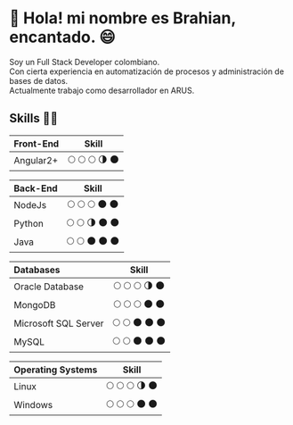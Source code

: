 # 👋 Hola! mi nombre es Brahian, encantado. :smile:

Soy un Full Stack Developer colombiano.<br>
Con cierta experiencia en automatización de procesos y administración de bases de datos.<br>
Actualmente trabajo como desarrollador en ARUS.

## Skills :technologist:

| Front-End | Skill                                                            |
|:----------|:----------------------------------------------------------------:|
| Angular2+ |:full_moon: :full_moon: :full_moon: :last_quarter_moon: :new_moon:|

| Back-End | Skill                                                            |
|:---------|:----------------------------------------------------------------:|
| NodeJs   |:full_moon: :full_moon: :full_moon: :new_moon: :new_moon:         |
| Python   |:full_moon: :full_moon: :last_quarter_moon: :new_moon: :new_moon: |
| Java     |:full_moon: :full_moon: :new_moon: :new_moon: :new_moon:          |

| Databases            | Skill                                                            |
|:---------------------|:----------------------------------------------------------------:|
| Oracle Database      |:full_moon: :full_moon: :full_moon: :last_quarter_moon: :new_moon:|
| MongoDB              |:full_moon: :full_moon: :full_moon: :new_moon: :new_moon:         |
| Microsoft SQL Server |:full_moon: :full_moon: :new_moon: :new_moon: :new_moon:          |
| MySQL                |:full_moon: :full_moon: :new_moon: :new_moon: :new_moon:          |

| Operating Systems | Skill                                                            |
|:------------------|:----------------------------------------------------------------:|
| Linux             |:full_moon: :full_moon: :full_moon: :last_quarter_moon: :new_moon:|
| Windows           |:full_moon: :full_moon: :full_moon: :new_moon: :new_moon:         |

<!--
**brahiangarciat/brahiangarciat** is a ✨ _special_ ✨ repository because its `README.md` (this file) appears on your GitHub profile.

Here are some ideas to get you started:

- 🔭 I’m currently working on ...
- 🌱 I’m currently learning ...
- 👯 I’m looking to collaborate on ...
- 🤔 I’m looking for help with ...
- 💬 Ask me about ...
- 📫 How to reach me: ...
- 😄 Pronouns: ...
- ⚡ Fun fact: ...
-->
